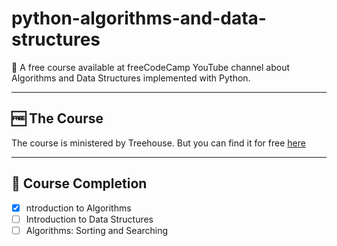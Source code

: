 # python-algorithms-and-data-structures

🐍 A free course available at freeCodeCamp YouTube channel about Algorithms and Data Structures implemented with Python.

---

## 🆓 The Course

The course is ministered by Treehouse. But you can find it for free [here](https://www.youtube.com/watch?v=8hly31xKli0&t=1384s)

---

## 🐾 Course Completion

- [x] ntroduction to Algorithms
- [ ] Introduction to Data Structures
- [ ] Algorithms: Sorting and Searching
